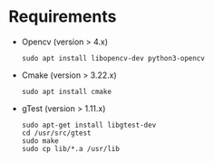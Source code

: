 # Requirements
- Opencv (version > 4.x)
    ```
    sudo apt install libopencv-dev python3-opencv
    ```
- Cmake (version > 3.22.x)
    ```
    sudo apt install cmake
    ```
- gTest (version > 1.11.x)
    ```
    sudo apt-get install libgtest-dev
    cd /usr/src/gtest
    sudo make
    sudo cp lib/*.a /usr/lib
    ```